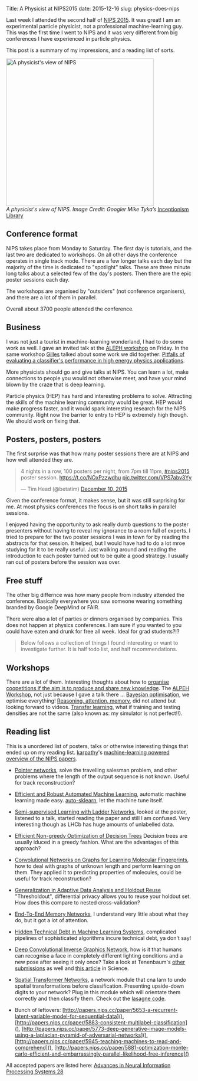 Title: A Physicist at NIPS2015
date: 2015-12-16
slug: physics-does-nips

Last week I attended the second half of [NIPS 2015](//nips.cc). It was
great! I am an experimental particle physicist, not a professional
machine-learning guy. This was the first time I went to NIPS and it
was very different from big conferences I have experienced in particle
physics.

This post is a summary of my impressions, and a reading list of sorts.

<img alt="A physicist's view of NIPS" src="/images/inception-deep-learning.jpeg" title="A physicist's view of NIPS" style="width: 400px;">
<figcaption><em>A physicist's view of NIPS. Image Credit: Googler Mike Tyka’s </em><a href="https://photos.google.com/share/AF1QipPX0SCl7OzWilt9LnuQliattX4OUCj_8EP65_cTVnBmS1jnYgsGQAieQUc1VQWdgQ?key=aVBxWjhwSzg2RjJWLWRuVFBBZEN1d205bUdEMnhB" rel="nofollow">Inceptionism Library</a></figcaption>


## Conference format

NIPS takes place from Monday to Saturday. The first day is tutorials,
and the last two are dedicated to workshops. On all other days the
conference operates in single track mode. There are a few longer talks
each day but the majority of the time is dedicated to "spotlight"
talks. These are three minute long talks about a selected few of the
day's posters. Then there are the epic poster sessions each day.

The workshops are organised by "outsiders" (not conference
organisers), and there are a lot of them in parallel.

Overall about 3700 people attended the conference.


## Business

I was not just a tourist in machine-learning wonderland, I had to do
some work as well. I gave an invited talk at the [ALEPH
workshop](//yandexdataschool.github.io/aleph2015/) on Friday. In the
same workshop [Gilles](https://twitter.com/glouppe) talked about some
work we did together: [Pitfalls of evaluating a classifier's
performance in high energy physics
applications](https://github.com/glouppe/talk-aleph-workshop2015).

More physicists should go and give talks at NIPS. You can learn a lot,
make connections to people you would not otherwise meet, and have your
mind blown by the craze that is deep learning.

Particle physics (HEP) has hard and interesting problems to solve. Attracting
the skills of the machine learning community would be great. HEP would make
progress faster, and it would spark interesting research for the NIPS
community. Right now the barrier to entry to HEP is extremely high though.
We should work on fixing that.


## Posters, posters, posters

The first surprise was that how many poster sessions there are at NIPS
and how well attended they are.

<blockquote class="twitter-tweet" lang="en"><p lang="en" dir="ltr">4 nights in a row, 100 posters per night, from 7pm till 11pm, <a href="https://twitter.com/hashtag/nips2015?src=hash">#nips2015</a> poster session. <a href="https://t.co/NOxPzzwdhu">https://t.co/NOxPzzwdhu</a> <a href="https://t.co/VPS7abv3Yy">pic.twitter.com/VPS7abv3Yy</a></p>&mdash; Tim Head (@betatim) <a href="https://twitter.com/betatim/status/674786498076655616">December 10, 2015</a></blockquote>
<script async src="//platform.twitter.com/widgets.js" charset="utf-8"></script>

Given the conference format, it makes sense, but it was still surprising
for me. At most physics conferences the focus is on short talks in parallel
sessions.

I enjoyed having the opportunity to ask really dumb questions to the
poster presenters without having to reveal my ignorance to a room full
of experts. I tried to prepare for the two poster sessions I was in town
for by reading the abstracts for that session. It helped, but I would have
had to do a lot mroe studying for it to be really useful. Just walking around
and reading the introduction to each poster turned out to be quite a good
strategy. I usually ran out of posters before the session was over.


## Free stuff

The other big differnce was how many people from industry attended the
conference. Basically everywhere you saw someone wearing something branded
by Google DeepMind or FAIR.

There were also a lot of parties or dinners organised by companies. This
does not happen at physics conferences. I am sure if you wanted to you
could have eaten and drunk for free all week. Ideal for grad students?!?


> Below follows a collection of things I found interesting or want to
> investigate further. It is half todo list, and half recommendations.

## Workshops

There are a lot of them. Interesting thoughts about how to [organise coopetitions if the aim is to produce and share new knowledge](http://ciml.chalearn.org/). The [ALPEH Workshop](http://yandexdataschool.github.io/aleph2015/), not just because I gave a talk there ... [Bayesian optimisation](http://bayesopt.com/), we optimise everything! [Reasoning, attention, memory](http://www.thespermwhale.com/jaseweston/ram/), did not attend but looking forward to videos. [Transfer learning](https://sites.google.com/site/tlworkshop2015/), what if training and testing densities are not the same (also known as: my simulator is not perfect!!).


## Reading list

This is a unordered list of posters, talks or otherwise interesting things
that ended up on my reading list. [karpathy](https://twitter.com/karpathy)'s [machine-learning powered overview of the NIPS papers](http://cs.stanford.edu/people/karpathy/nips2015/).

* [Pointer
  networks](http://papers.nips.cc/paper/5866-pointer-networks), solve
  the travelling salesman problem, and other problems where the length
  of the output sequence is not known. Useful for track reconstruction?

* [Efficient and Robust Automated Machine Learning](http://papers.nips.cc/paper/5872-efficient-and-robust-automated-machine-learning), automatic machine learning made easy. [auto-sklearn](https://github.com/automl/auto-sklearn), let the machine tune itself.

* [Semi-supervised Learning with Ladder Networks](http://papers.nips.cc/paper/5947-semi-supervised-learning-with-ladder-networks), looked at the poster, listened to a talk, started reading the paper and still I am confused. Very interesting though as LHCb has huge amounts of unlabelled data.

* [Efficient Non-greedy Optimization of Decision Trees](http://papers.nips.cc/paper/5886-efficient-non-greedy-optimization-of-decision-trees) Decision trees are usually iduced in a greedy fashion. What are the advantages of this approach?

* [Convolutional Networks on Graphs for Learning Molecular Fingerprints](http://papers.nips.cc/paper/5954-convolutional-networks-on-graphs-for-learning-molecular-fingerprints), how to deal with graphs of unknown length and perform learning on them. They applied it to predicting properties of molecules, could be useful for track reconstruction?

* [Generalization in Adaptive Data Analysis and Holdout Reuse](http://papers.nips.cc/paper/5993-generalization-in-adaptive-data-analysis-and-holdout-reuse) "Thresholdout", differential privacy allows you to reuse your holdout set. How does this compare to nested cross-validation?

* [End-To-End Memory Networks](http://papers.nips.cc/paper/5846-end-to-end-memory-networks), I understand very little about what they do, but it got a lot of attention.

* [Hidden Technical Debt in Machine Learning Systems](http://papers.nips.cc/paper/5656-hidden-technical-debt-in-machine-learning-systems), complicated pipelines of sophisticated algorithms incure technical debt, ya don't say!

* [Deep Convolutional Inverse Graphics Network](http://papers.nips.cc/paper/5851-deep-convolutional-inverse-graphics-network), how is it that humans can recognise a face in completely different lighting conditions and a new pose after seeing it only once? Take a look at Tenenbaum's [other submissions](http://papers.nips.cc/author/josh-tenenbaum-6308) as well and [this article](http://www.sciencemag.org/content/350/6266/1332.full) in Science.

* [Spatial Transformer Networks](http://papers.nips.cc/paper/5854-spatial-transformer-networks), a network module that cna larn to undo spatial transformations before classification. Presenting upside-down digits to your network? Plug in this module which will orientate them correctly and then classify them. Check out the [lasagne code](https://github.com/skaae/recurrent-spatial-transformer-code).

* Bunch of leftovers: [http://papers.nips.cc/paper/5653-a-recurrent-latent-variable-model-for-sequential-data](),
 [http://papers.nips.cc/paper/5883-consistent-multilabel-classification](),
 [http://papers.nips.cc/paper/5773-deep-generative-image-models-using-a-laplacian-pyramid-of-adversarial-networks](),
 [http://papers.nips.cc/paper/5945-teaching-machines-to-read-and-comprehend](),
 [http://papers.nips.cc/paper/5881-optimization-monte-carlo-efficient-and-embarrassingly-parallel-likelihood-free-inference]()

All accepted papers are listed here: [Advances in Neural Information Processing Systems 28](http://papers.nips.cc/book/advances-in-neural-information-processing-systems-28-2015)